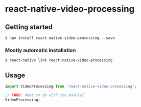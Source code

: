 # react-native-video-processing

## Getting started

`$ npm install react-native-video-processing --save`

### Mostly automatic installation

`$ react-native link react-native-video-processing`

## Usage
```javascript
import VideoProcessing from 'react-native-video-processing';

// TODO: What to do with the module?
VideoProcessing;
```
